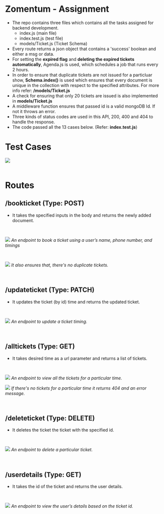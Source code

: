 # Zomentum - Assignment

- The repo contains three files which contains all the tasks assigned for backend development.
    - index.js          (main file)
    - index.test.js     (test file)
    - models/Ticket.js  (Ticket Schema)
- Every route returns a json object that contains a 'success' boolean and either a msg or data.
- For setting the <b>expired flag</b> and <b>deleting the expired tickets automatically</b>, Agenda.js is used, which schedules a job that runs every 2 hours.
- In order to ensure that duplicate tickets are not issued for a particluar show, <b>Schema.index()</b> is used which ensures that every document is unique in the collection with respect to the specified attributes. For more info refer: <b>/models/Ticket.js</b>
- A check for ensuring that only 20 tickets are issued is also implemented in <b>models/Ticket.js</b>
- A middleware function ensures that passed id is a valid mongoDB Id. If not it throws an error.
- Three kinds of status codes are used in this API, 200, 400 and 404 to handle the response.
- The code passed all the 13 cases below. (Refer: <b>index.test.js</b>)

# Test Cases
<img src="screenshots/test cases.png">
<br><br>


# Routes

## /bookticket     (Type: POST)

- It takes the specified inputs in the body and returns the newly added document.
<br>
<p>
    <img src="screenshots/bookticket.png">
    <em>An endpoint to book a ticket using a user’s name, phone number, and timings</em>
</p>
<br>
<p>
    <img src="screenshots/bookticket - duplicate.png">
    <em>It also ensures that, there's no duplicate tickets.</em>
</p>
<br>


## /updateticket     (Type: PATCH)

- It updates the ticket (by id) time and returns the updated ticket.
<br>
<p>
    <img src="screenshots/updateticket.png">
    <em>An endpoint to update a ticket timing.</em>
</p>
<br>


## /alltickets     (Type: GET)

- It takes desired time as a url parameter and returns a list of tickets.
<br>
<p>
    <img src="screenshots/alltickets.png">
    <em>An endpoint to view all the tickets for a particular time.</em>
</p>
<p>
    <img src="screenshots/alltickets - incorrect time.png">
    <em>If there's no tickets for a particular time it returns 404 and an error message.</em>
</p>
<br>


## /deleteticket     (Type: DELETE)

- It deletes the ticket the ticket with the specified id.
<br>
<p>
    <img src="screenshots/deleteticket.png">
    <em>An endpoint to delete a particular ticket.</em>
</p>
<br>


## /userdetails     (Type: GET)

- It takes the id of the ticket and returns the user details.
<br>
<p>
    <img src="screenshots/userdetails.png">
    <em>An endpoint to view the user’s details based on the ticket id.</em>
</p>
<br>